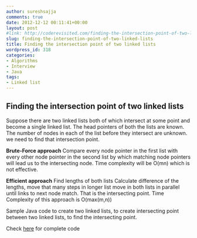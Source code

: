 ```yaml
---
author: sureshsajja
comments: true
date: 2012-12-12 00:11:41+00:00
layout: post
#link: http://coderevisited.com/finding-the-intersection-point-of-two-linked-lists/
slug: finding-the-intersection-point-of-two-linked-lists
title: Finding the intersection point of two linked lists
wordpress_id: 318
categories:
- Algorithms
- Interview
- Java
tags:
- Linked list
---
```


## Finding the intersection point of two linked lists


Suppose there are two linked lists both of which intersect at some point and become a single linked list. The head pointers of both the lists are known. The number of nodes in each of the list before they intersect are unknown. we need to find that intersection point.

**Brute-Force approach**
Compare every node pointer in the first list with every other node pointer in the second list by which matching node pointers will lead us to the intersecting node.
Time complexity will be O(mn) which is not effective. 

**Efficient approach**
Find lengths of both lists
Calculate difference of the lengths, move that many steps in longer list
move in both lists in parallel until links to next node match. That is the intersecting point.
Time Complexity of this approach is O(max(m,n))

Sample Java code to create two linked lists, to create intersecting point between two linked lists, to find the intersecting point.
 
 





Check [here](https://github.com/sureshsajja/CodeRevisited/tree/master/src/com/coderevisited/linkedlists) for complete code




